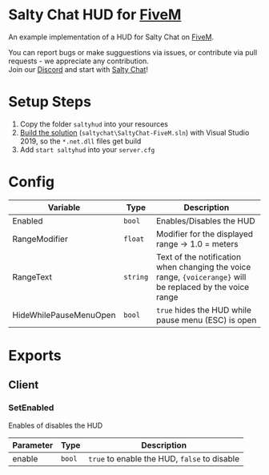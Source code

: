 # Salty Chat HUD for [FiveM](https://fivem.net/)

An example implementation of a HUD for Salty Chat on [FiveM](https://fivem.net/).  

You can report bugs or make sugguestions via issues, or contribute via pull requests - we appreciate any contribution.  
Join our [Discord](https://discord.gg/MBCnqSf) and start with [Salty Chat](https://www.saltmine.de/)!

# Setup Steps
1. Copy the folder `saltyhud` into your resources
2. [Build the solution](https://github.com/saltminede/saltychat-docs/blob/master/installing-vs.md#installing-visual-studio) (`saltychat\SaltyChat-FiveM.sln`) with Visual Studio 2019, so the `*.net.dll` files get build
3. Add `start saltyhud` into your `server.cfg`

# Config
Variable | Type | Description
------------- | ------------- | -------------
Enabled | `bool` | Enables/Disables the HUD
RangeModifier | `float` | Modifier for the displayed range -> 1.0 = meters | 1.09361 = yards 
RangeText | `string` | Text of the notification when changing the voice range, `{voicerange}` will be replaced by the voice range
HideWhilePauseMenuOpen | `bool` | `true` hides the HUD while pause menu (ESC) is open

# Exports
## Client
### SetEnabled
Enables of disables the HUD

Parameter | Type | Description
------------ | ------------- | -------------
enable | `bool` | `true` to enable the HUD, `false` to disable
